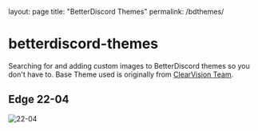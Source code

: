 layout: page
title: "BetterDiscord Themes"
permalink: /bdthemes/

# betterdiscord-themes
Searching for and adding custom images to BetterDiscord themes so you don't have to. Base Theme used is originally from [ClearVision Team](https://github.com/ClearVision).

## Edge 22-04
![22-04](https://user-images.githubusercontent.com/80510430/164708298-1dd09afe-7ffd-4757-be7b-5512d0a1dbdf.png)
